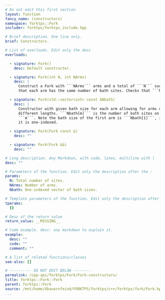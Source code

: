 ```yaml
---
# Do not edit this first section
layout: function
fancy_name: (constructors)
namespace: forktps::Fork
includer: forktps/forktps_include.hpp

# Brief description. One line only.
brief: Constructors.

# List of overloads. Edit only the desc
overloads:

  - signature: Fork()
    desc: Default constructor.

  - signature: Fork(int N, int NArms)
    desc: |
      Construct a Fork with ```NArms``` arms and a total of ```N``` such 
      that each arm has the same number of bath sites. Checks that ```N%NArms == 0```.

  - signature: Fork(std::vector<int> const &Nbath)
    desc: |
      Constructor with given bath size for each arm allowing for arms of 
      different lengths. ```Nbath[m]``` is the number of bath sites on arm 
      ```m```. Note the bath size of the first arm is ```Nbath[1]```, i.e. 
      it is one-indexed.

  - signature: Fork(Fork const &)
    desc: ""

  - signature: Fork(Fork &&)
    desc: ""

# Long description. Any Markdown, with code, latex, multiline with |
desc: ""

# Parameters of the function. Edit only the description after the :
params:
  N: Total number of sites.
  NArms: Number of arms.
  Nbath: One-indexed vector of bath sizes.

# Template parameters of the function. Edit only the description after the :
tparams:
  {}

# Desc of the return value
return_value: __MISSING__

# Code example. desc: any markdown to explain it.
example:
  desc: ""
  code: ""
  comment: ""

# A list of related functions/classes
see-also: []

# ---------- DO NOT EDIT BELOW --------
permalink: /cpp-api/forktps/Fork/Fork-constructors/
title: forktps::Fork::Fork
parent: forktps::Fork
source: /mnt/home/dbauernfeind/FORKTPS/forktps/c++/forktps/fork/Fork.hpp
...
```


